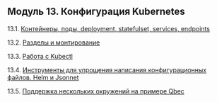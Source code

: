 ## Модуль 13. Конфигурация Kubernetes

13.1. [Контейнеры, поды, deployment, statefulset, services, endpoints](https://github.com/ottvladimir/13-kubernetes-conf/blob/main/13-kubernetes-config-01-objects.md)

13.2. [Разделы и монтирование](https://github.com/ottvladimir/13-kubernetes-conf/blob/main/13-kubernetes-config-02-mounts.md)

13.3. [Работа c Kubectl](https://github.com/ottvladimir/13-kubernetes-conf/blob/main/13-kubernetes-config-03-kubectl.md)

13.4. [Инструменты для упрощения написания конфигурационных файлов. Helm и Jsonnet](https://github.com/ottvladimir/13-kubernetes-conf/blob/main/13-kubernetes-config-04-helm.md)

13.5. [Поддержка нескольких окружений на примере Qbec](https://github.com/ottvladimir/13-kubernetes-conf/blob/main/13-kubernetes-config-05-qbec.md)

